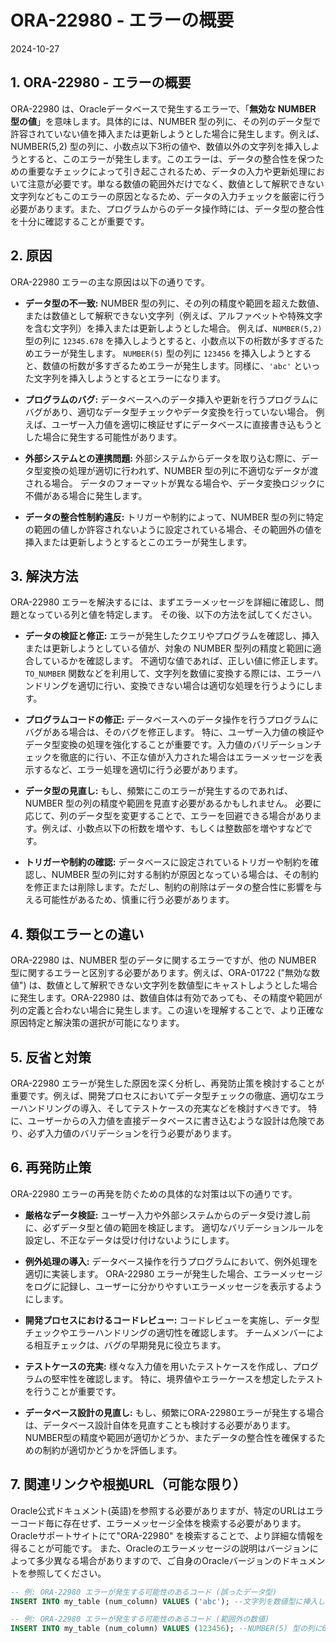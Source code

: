 # ORA-22980 - エラーの概要
2024-10-27

## 1. ORA-22980 - エラーの概要

ORA-22980 は、Oracleデータベースで発生するエラーで、「**無効な NUMBER 型の値**」を意味します。具体的には、NUMBER 型の列に、その列のデータ型で許容されていない値を挿入または更新しようとした場合に発生します。例えば、NUMBER(5,2) 型の列に、小数点以下3桁の値や、数値以外の文字列を挿入しようとすると、このエラーが発生します。このエラーは、データの整合性を保つための重要なチェックによって引き起こされるため、データの入力や更新処理において注意が必要です。単なる数値の範囲外だけでなく、数値として解釈できない文字列などもこのエラーの原因となるため、データの入力チェックを厳密に行う必要があります。また、プログラムからのデータ操作時には、データ型の整合性を十分に確認することが重要です。


## 2. 原因

ORA-22980 エラーの主な原因は以下の通りです。

* **データ型の不一致:** NUMBER 型の列に、その列の精度や範囲を超えた数値、または数値として解釈できない文字列（例えば、アルファベットや特殊文字を含む文字列）を挿入または更新しようとした場合。  例えば、`NUMBER(5,2)` 型の列に `12345.678` を挿入しようとすると、小数点以下の桁数が多すぎるためエラーが発生します。  `NUMBER(5)` 型の列に `123456` を挿入しようとすると、数値の桁数が多すぎるためエラーが発生します。同様に、`'abc'` といった文字列を挿入しようとするとエラーになります。

* **プログラムのバグ:** データベースへのデータ挿入や更新を行うプログラムにバグがあり、適切なデータ型チェックやデータ変換を行っていない場合。 例えば、ユーザー入力値を適切に検証せずにデータベースに直接書き込もうとした場合に発生する可能性があります。

* **外部システムとの連携問題:** 外部システムからデータを取り込む際に、データ型変換の処理が適切に行われず、NUMBER 型の列に不適切なデータが渡される場合。 データのフォーマットが異なる場合や、データ変換ロジックに不備がある場合に発生します。

* **データの整合性制約違反:**  トリガーや制約によって、NUMBER 型の列に特定の範囲の値しか許容されないように設定されている場合、その範囲外の値を挿入または更新しようとするとこのエラーが発生します。


## 3. 解決方法

ORA-22980 エラーを解決するには、まずエラーメッセージを詳細に確認し、問題となっている列と値を特定します。  その後、以下の方法を試してください。

* **データの検証と修正:** エラーが発生したクエリやプログラムを確認し、挿入または更新しようとしている値が、対象の NUMBER 型列の精度と範囲に適合しているかを確認します。 不適切な値であれば、正しい値に修正します。  `TO_NUMBER` 関数などを利用して、文字列を数値に変換する際には、エラーハンドリングを適切に行い、変換できない場合は適切な処理を行うようにします。

* **プログラムコードの修正:** データベースへのデータ操作を行うプログラムにバグがある場合は、そのバグを修正します。 特に、ユーザー入力値の検証やデータ型変換の処理を強化することが重要です。入力値のバリデーションチェックを徹底的に行い、不正な値が入力された場合はエラーメッセージを表示するなど、エラー処理を適切に行う必要があります。

* **データ型の見直し:**  もし、頻繁にこのエラーが発生するのであれば、NUMBER 型の列の精度や範囲を見直す必要があるかもしれません。 必要に応じて、列のデータ型を変更することで、エラーを回避できる場合があります。例えば、小数点以下の桁数を増やす、もしくは整数部を増やすなどです。

* **トリガーや制約の確認:** データベースに設定されているトリガーや制約を確認し、NUMBER 型の列に対する制約が原因となっている場合は、その制約を修正または削除します。ただし、制約の削除はデータの整合性に影響を与える可能性があるため、慎重に行う必要があります。


## 4. 類似エラーとの違い

ORA-22980 は、NUMBER 型のデータに関するエラーですが、他の NUMBER 型に関するエラーと区別する必要があります。例えば、ORA-01722 ("無効な数値") は、数値として解釈できない文字列を数値型にキャストしようとした場合に発生します。ORA-22980 は、数値自体は有効であっても、その精度や範囲が列の定義と合わない場合に発生します。この違いを理解することで、より正確な原因特定と解決策の選択が可能になります。


## 5. 反省と対策

ORA-22980 エラーが発生した原因を深く分析し、再発防止策を検討することが重要です。例えば、開発プロセスにおいてデータ型チェックの徹底、適切なエラーハンドリングの導入、そしてテストケースの充実などを検討すべきです。  特に、ユーザーからの入力値を直接データベースに書き込むような設計は危険であり、必ず入力値のバリデーションを行う必要があります。


## 6. 再発防止策

ORA-22980 エラーの再発を防ぐための具体的な対策は以下の通りです。

* **厳格なデータ検証:** ユーザー入力や外部システムからのデータ受け渡し前に、必ずデータ型と値の範囲を検証します。  適切なバリデーションルールを設定し、不正なデータは受け付けないようにします。

* **例外処理の導入:** データベース操作を行うプログラムにおいて、例外処理を適切に実装します。  ORA-22980 エラーが発生した場合、エラーメッセージをログに記録し、ユーザーに分かりやすいエラーメッセージを表示するようにします。

* **開発プロセスにおけるコードレビュー:** コードレビューを実施し、データ型チェックやエラーハンドリングの適切性を確認します。 チームメンバーによる相互チェックは、バグの早期発見に役立ちます。

* **テストケースの充実:**  様々な入力値を用いたテストケースを作成し、プログラムの堅牢性を確認します。 特に、境界値やエラーケースを想定したテストを行うことが重要です。

* **データベース設計の見直し:**  もし、頻繁にORA-22980エラーが発生する場合は、データベース設計自体を見直すことも検討する必要があります。 NUMBER型の精度や範囲が適切かどうか、またデータの整合性を確保するための制約が適切かどうかを評価します。


## 7. 関連リンクや根拠URL（可能な限り）

Oracle公式ドキュメント(英語)を参照する必要がありますが、特定のURLはエラーコード毎に存在せず、エラーメッセージ全体を検索する必要があります。  Oracleサポートサイトにて"ORA-22980" を検索することで、より詳細な情報を得ることが可能です。  また、Oracleのエラーメッセージの説明はバージョンによって多少異なる場合がありますので、ご自身のOracleバージョンのドキュメントを参照してください。


```sql
-- 例: ORA-22980 エラーが発生する可能性のあるコード (誤ったデータ型)
INSERT INTO my_table (num_column) VALUES ('abc'); --文字列を数値型に挿入しようとする例

-- 例: ORA-22980 エラーが発生する可能性のあるコード (範囲外の数値)
INSERT INTO my_table (num_column) VALUES (123456); --NUMBER(5) 型の列に6桁の数値を挿入しようとする例
```